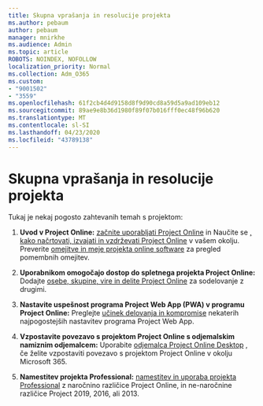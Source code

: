 ```yaml
---
title: Skupna vprašanja in resolucije projekta
ms.author: pebaum
author: pebaum
manager: mnirkhe
ms.audience: Admin
ms.topic: article
ROBOTS: NOINDEX, NOFOLLOW
localization_priority: Normal
ms.collection: Adm_O365
ms.custom:
- "9001502"
- "3559"
ms.openlocfilehash: 61f2cb4d4d9158d8f9d90cd8a59d5a9ad109eb12
ms.sourcegitcommit: 89ae9e8b36d1980f89f07b016fff0ec48f96b620
ms.translationtype: MT
ms.contentlocale: sl-SI
ms.lasthandoff: 04/23/2020
ms.locfileid: "43789138"
---
```

# <a name="project-common-issues-and-resolutions"></a>Skupna vprašanja in resolucije projekta

Tukaj je nekaj pogosto zahtevanih temah s projektom:

1. **Uvod v Project Online:**  [začnite uporabljati Project Online](https://docs.microsoft.com/ProjectOnline/get-started-with-project-online) in Naučite se [, kako načrtovati, izvajati in vzdrževati Project Online](https://docs.microsoft.com/projectonline/project-online) v vašem okolju. Preverite [omejitve in meje projekta online software](https://docs.microsoft.com/ProjectOnline/project-online-software-boundaries-and-limits) za pregled pomembnih omejitev.

2. **Uporabnikom omogočajo dostop do spletnega projekta Project Online:** Dodajte [osebe, skupine, vire in delite Project Online](https://docs.microsoft.com/projectonline/step-2-add-people-to-project-online) za sodelovanje z drugimi. 

3. **Nastavite uspešnost programa Project Web App (PWA) v programu Project Online:** Preglejte [učinek delovanja in kompromise](https://docs.microsoft.com/projectonline/tune-project-online-performance) nekaterih najpogostejših nastavitev programa Project Web App.

4. **Vzpostavite povezavo s projektom Project Online s odjemalskim namiznim odjemalcem:** Uporabite [odjemalca Project Online Desktop](https://docs.microsoft.com/projectonline/connect-to-project-online-with-the-project-online-desktop-client) , če želite vzpostaviti povezavo s projektom Project Online v okolju Microsoft 365. 

5. **Namestitev projekta Professional:** [namestitev in uporaba projekta Professional](https://support.office.com/article/install-project-7059249b-d9fe-4d61-ab96-5c5bf435f281) z naročnino različice Project Online, in ne-naročnine različice Project 2019, 2016, ali 2013.
